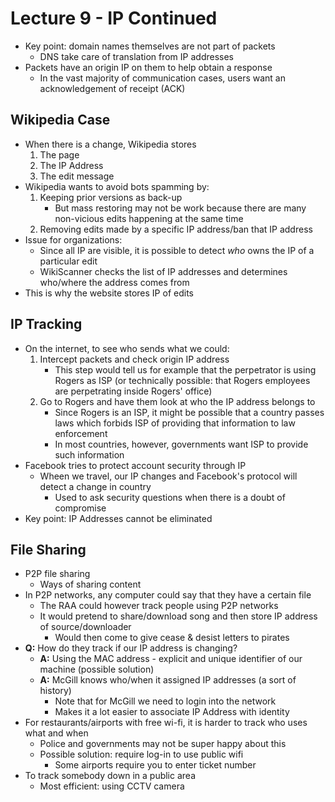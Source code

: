 # Lecture 9 - IP Continued

* Key point: domain names themselves are not part of packets
    * DNS take care of translation from IP addresses
* Packets have an origin IP on them to help obtain a response
    * In the vast majority of communication cases, users want an acknowledgement of receipt (ACK)

## Wikipedia Case
* When there is a change, Wikipedia stores 
    1. The page
    2. The IP Address
    3. The edit message
* Wikipedia wants to avoid bots spamming by:
    1. Keeping prior versions as back-up
        * But mass restoring may not be work because there are many non-vicious edits happening at the same time
    2. Removing edits made by a specific IP address/ban that IP address
* Issue for organizations:
    * Since all IP are visible, it is possible to detect *who* owns the IP of a particular edit
    * WikiScanner checks the list of IP addresses and determines who/where the address comes from
* This is why the website stores IP of edits

## IP Tracking
* On the internet, to see who sends what we could:
    1. Intercept packets and check origin IP address
        * This step would tell us for example that the perpetrator is using Rogers as ISP (or technically possible: that Rogers employees are perpetrating inside Rogers' office)
    2. Go to Rogers and have them look at who the IP address belongs to
        * Since Rogers is an ISP, it might be possible that a country passes laws which forbids ISP of providing that information to law enforcement
        * In most countries, however, governments want ISP to provide such information
* Facebook tries to protect account security through IP
    * Wheen we travel, our IP changes and Facebook's protocol will detect a change in country
        * Used to ask security questions when there is a doubt of compromise
* Key point: IP Addresses cannot be eliminated

## File Sharing
* P2P file sharing
    * Ways of sharing content
* In P2P networks, any computer could say that they have a certain file
    * The RAA could however track people using P2P networks
    * It would pretend to share/download song and then store IP address of source/downloader
        * Would then come to give cease & desist letters to pirates
* **Q:** How do they track if our IP address is changing?
    * **A:** Using the MAC address - explicit and unique identifier of our machine (possible solution)
    * **A:** McGill knows who/when it assigned IP addresses (a sort of history)
        * Note that for McGill we need to login into the network
        * Makes it a lot easier to associate IP Address with identity
* For restaurants/airports with free wi-fi, it is harder to track who uses what and when
    * Police and governments may not be super happy about this
    * Possible solution: require log-in to use public wifi
        * Some airports require you to enter ticket number
* To track somebody down in a public area
    * Most efficient: using CCTV camera
